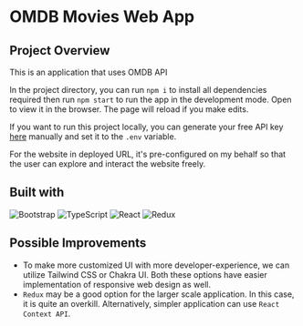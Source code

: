# OMDB Movies Web App

## Project Overview

This is an application that uses OMDB API

In the project directory, you can run `npm i` to install all dependencies required then run `npm start` to run the app in the development mode. Open to view it in the browser. The page will reload if you make edits.

If you want to run this project locally, you can generate your free API key [here](http://www.omdbapi.com/apikey.aspx) manually and set it to the `.env` variable.

For the website in deployed URL, it's pre-configured on my behalf so that the user can explore and interact the website freely.

## Built with

![Bootstrap](https://img.shields.io/badge/bootstrap-%23563D7C.svg?style=for-the-badge&logo=bootstrap&logoColor=white)
![TypeScript](https://img.shields.io/badge/typescript-%23007ACC.svg?style=for-the-badge&logo=typescript&logoColor=white)
![React](https://img.shields.io/badge/react-%2320232a.svg?style=for-the-badge&logo=react&logoColor=%2361DAFB)
![Redux](https://img.shields.io/badge/redux-%23593d88.svg?style=for-the-badge&logo=redux&logoColor=white)

## Possible Improvements

- To make more customized UI with more developer-experience, we can utilize Tailwind CSS or Chakra UI. Both these options have easier implementation of responsive web design as well.
- `Redux` may be a good option for the larger scale application. In this case, it is quite an overkill. Alternatively, simpler application can use `React Context API`.
